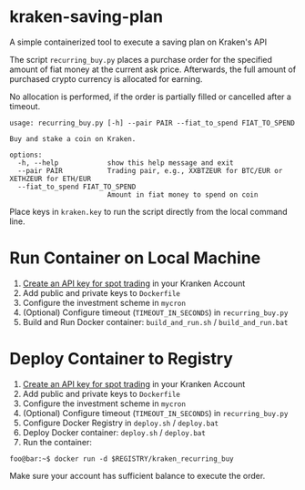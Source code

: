 # kraken-saving-plan

A simple containerized tool to execute a saving plan on Kraken's API

The script `recurring_buy.py` places a purchase order for the specified amount of fiat money at the current ask price.
Afterwards, the full amount of purchased crypto currency is allocated for earning.

No allocation is performed, if the order is partially filled or cancelled after a timeout.

```console
usage: recurring_buy.py [-h] --pair PAIR --fiat_to_spend FIAT_TO_SPEND

Buy and stake a coin on Kraken.

options:
  -h, --help            show this help message and exit
  --pair PAIR           Trading pair, e.g., XXBTZEUR for BTC/EUR or XETHZEUR for ETH/EUR
  --fiat_to_spend FIAT_TO_SPEND
                        Amount in fiat money to spend on coin
```

Place keys in `kraken.key` to run the script directly from the local command line.

# Run Container on Local Machine

1. [Create an API key for spot trading](https://pro.kraken.com/app/settings/api) in your Kranken Account
2. Add public and private keys to `Dockerfile`
3. Configure the investment scheme in `mycron`
4. (Optional) Configure timeout (`TIMEOUT_IN_SECONDS`) in `recurring_buy.py`
6. Build and Run Docker container: `build_and_run.sh` / `build_and_run.bat`

# Deploy Container to Registry

1. [Create an API key for spot trading](https://pro.kraken.com/app/settings/api) in your Kranken Account
2. Add public and private keys to `Dockerfile`
3. Configure the investment scheme in `mycron`
4. (Optional) Configure timeout (`TIMEOUT_IN_SECONDS`) in `recurring_buy.py`
5. Configure Docker Registry in `deploy.sh` / `deploy.bat`
6. Deploy Docker container: `deploy.sh` / `deploy.bat`
7. Run the container:
```console
foo@bar:~$ docker run -d $REGISTRY/kraken_recurring_buy
```

Make sure your account has sufficient balance to execute the order.